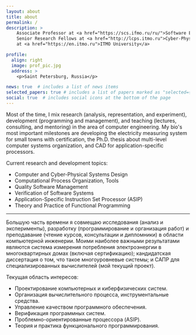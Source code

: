 ```yaml
---
layout: about
title: about
permalink: /
description: >
    Associate Professor at <a href="https://scs.ifmo.ru/ru/">Software Engineering and Computer Systems Faculty</a> <br/> 
    Senior Research Fellows at <a href="http://lcps.itmo.ru">Cyber-Physical System Laboratory</a> <br/> 
    at <a href="https://en.itmo.ru">ITMO University</a>

profile:
  align: right
  image: prof_pic.jpg
  address: >
    <p>Saint Petersburg, Russia</p>

news: true  # includes a list of news items
selected_papers: true # includes a list of papers marked as "selected={true}"
social: true  # includes social icons at the bottom of the page
---
```


Most of the time, I mix research (analysis, representation, and experiment), development (programming and management), and teaching (lectures, consulting, and mentoring) in the area of computer engineering. My bio's most important milestones are developing the electricity measuring system for small towns with certification, the Ph.D. thesis about multi-level computer systems organization, and CAD for application-specific processors.

Current research and development topics:

- Computer and Cyber-Physical Systems Design
- Computational Process Organization, Tools
- Quality Software Management
- Verification of Software Systems
- Application-Specific Instruction Set Processor (ASIP)
- Theory and Practice of Functional Programming

---

Большую часть времени я совмещаю исследования (анализ и эксперименты), разработку (программирование и организация работ) и преподавание (чтение курсов, консультации и дипломники) в области компьютерной инженерии. Моими наиболее важными результатами являются система измерения потребления электроэнергии в многоквартирных домах (включая сертификацию); кандидатская диссертация о том, что такое многоуровневые системы; и САПР для специализированных вычислителей (мой текущий проект).

Текущая область интересов:

- Проектирование компьютерных и киберфизических систем.
- Организация вычислительного процесса, инструментальные средства.
- Управление качеством программного обеспечения.
- Верификация программных систем.
- Проблемно-ориентированные процессора (ASIP).
- Теория и практика функционального программирования.
